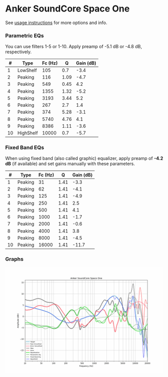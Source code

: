 # Anker SoundCore Space One
See [usage instructions](https://github.com/jaakkopasanen/AutoEq#usage) for more options and info.

### Parametric EQs
You can use filters 1-5 or 1-10. Apply preamp of -5.1 dB or -4.8 dB, respectively.

|   # | Type      |   Fc (Hz) |    Q |   Gain (dB) |
|-----|-----------|-----------|------|-------------|
|   1 | LowShelf  |       105 | 0.7  |        -3.4 |
|   2 | Peaking   |       116 | 1.09 |        -4.7 |
|   3 | Peaking   |       549 | 0.45 |         4.2 |
|   4 | Peaking   |      1355 | 1.32 |        -5.2 |
|   5 | Peaking   |      3193 | 3.44 |         5.2 |
|   6 | Peaking   |       267 | 2.7  |         1.4 |
|   7 | Peaking   |       374 | 5.28 |        -3.1 |
|   8 | Peaking   |      5740 | 4.76 |         4.1 |
|   9 | Peaking   |      8386 | 1.11 |        -3.6 |
|  10 | HighShelf |     10000 | 0.7  |        -5.7 |

### Fixed Band EQs
When using fixed band (also called graphic) equalizer, apply preamp of **-4.2 dB** (if available) and set gains manually with these parameters.

|   # | Type    |   Fc (Hz) |    Q |   Gain (dB) |
|-----|---------|-----------|------|-------------|
|   1 | Peaking |        31 | 1.41 |        -3.3 |
|   2 | Peaking |        62 | 1.41 |        -4.1 |
|   3 | Peaking |       125 | 1.41 |        -4.9 |
|   4 | Peaking |       250 | 1.41 |         2.5 |
|   5 | Peaking |       500 | 1.41 |         4.1 |
|   6 | Peaking |      1000 | 1.41 |        -1.7 |
|   7 | Peaking |      2000 | 1.41 |        -0.6 |
|   8 | Peaking |      4000 | 1.41 |         3.8 |
|   9 | Peaking |      8000 | 1.41 |        -4.5 |
|  10 | Peaking |     16000 | 1.41 |       -11.7 |

### Graphs
![](./Anker%20SoundCore%20Space%20One.png)
